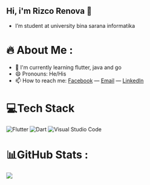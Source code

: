 ## Hi, i'm Rizco Renova 👋

- I’m student at university bina sarana informatika

# 🔥 About Me :

- 📖 I'm currently learning flutter, java and go
- 😄 Pronouns: He/His
- 📫 How to reach me: [Facebook](https://www.facebook.com/rizcorenova/) — [Email](rizcorenova31@gmail.com) — [LinkedIn](https://www.linkedin.com/in/rizco-renova-490059240/)

# 💻Tech Stack

![Flutter](https://img.shields.io/badge/Flutter-%2302569B.svg?style=for-the-badge&logo=Flutter&logoColor=white) ![Dart](https://img.shields.io/badge/dart-%230175C2.svg?style=for-the-badge&logo=dart&logoColor=white) ![Visual Studio Code](https://img.shields.io/badge/Visual%20Studio%20Code-0078d7.svg?style=for-the-badge&logo=visual-studio-code&logoColor=white)

# 📊GitHub Stats :

![](https://github-readme-stats.vercel.app/api?username=renova213&show_icons=true&theme=shades-of-purple&include_all_commits=true&count_private=true)
